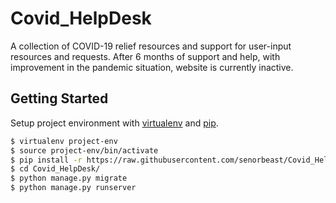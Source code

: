 # Covid_HelpDesk
A collection of COVID-19 relief resources and support for user-input resources and requests. After 6 months of support and help, with improvement in the pandemic situation, website is currently inactive.

## Getting Started

Setup project environment with [virtualenv](https://virtualenv.pypa.io) and [pip](https://pip.pypa.io).

```bash
$ virtualenv project-env
$ source project-env/bin/activate
$ pip install -r https://raw.githubusercontent.com/senorbeast/Covid_HelpDesk/master/requirements.txt
$ cd Covid_HelpDesk/
$ python manage.py migrate
$ python manage.py runserver
```
